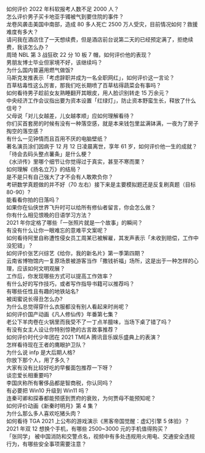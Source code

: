 如何评价 2022 年科软报考人数不足 2000 人？  
怎么评价男子买卡地亚手镯被气到要住院的事件？  
龙卷风袭击美国中南部，造成 80 多人死亡 2500 万人受灾，目前情况如何？救援难度有多大？  
请问我在酒店住了一天想续费，但是酒店前台说第二天的已经预定满了，拒绝续费，我该怎么办？  
周琦 NBL 第 3 战狂砍 22 分 10 板 7 帽，如何评价他的表现？  
男朋友博士毕业但家境不好，该继续吗？  
为什么国内普遍用燃气做饭?  
马斯克发推表示「考虑辞职并成为一名全职网红」，如何评价这一言论？  
百草枯毒性这么厉害，那我们吃长期喷了百草枯得蔬菜会有事吗？  
如何看待男子趁前女友熟睡翻开其眼皮，用人脸识别转走 15 万余元？  
中央经济工作会议指出要为资本设置「红绿灯」，防止资本野蛮生长，释放了什么信号？  
父母说「对儿女越差，儿女越孝顺」应如何理解看待？  
你们买首套房的时候有没有一种落空感，就是本来钱包里盆满钵满，一夜为了房子掏空的落空感？  
有什么一见钟情而且百用不厌的电脑壁纸？  
著名演员涂们因病于 12 月 12 日凌晨离世，享年 61 岁，如何评价他一生的成就？  
「待会去码头整点薯条」是什么梗？  
《水浒传》里哪个细节让你觉得过于真实，甚至不寒而栗？  
如何理解《扬名立万》的结局？  
是不是只有自己强大了才不会有人敢欺负你？  
考研数学真题做的并不好（70 左右）接下来是主要模拟题还是反复刷真题（目标 80-90）?  
能看看你拍的日落吗？  
如果你在仙侠世界飞升时可以给所有修仙者留言，你会怎么做？  
你有什么相见恨晚的日语学习方法？  
2021 年你定格了哪些「一张照片就是一个故事」的瞬间？  
有没有什么让你一眼难忘的意难平文案呢？  
如何看待阿里自称遭性侵女员工周某已被解雇，其发声表示「未收到赔偿，工作中没犯错」？  
如何评价张艺兴综艺《给你，我的新名片》第一季第四期？  
云南省博物馆内一复原场景被游客当作「撒钱祈福」场所，这是出于一种怎样的心理，应该如何文明观展？  
工作后，你发现哪些方式可以提高工作效率？  
有什么好的写作技巧，或者写作指导书籍可以推荐吗？  
有哪些任性且有趣的地铁站名?  
被闺蜜说长得丑怎么办?  
为什么总觉得穿什么衣服都没有别人看起来时尚呢？  
如何评价国产动画《凡人修仙传》年番第七集？  
老公下羊肉卷在火锅里而我受不了一丁点羊膻味，当场下桌了错了吗？  
有没有女主人设让你特别惊艳的古言故事推荐？  
如何评价时代少年团在 2021 TMEA 腾讯音乐娱乐盛典上的表演？  
怎样看待现在王者的鹰眼护卫队？  
为什么说 infp 是大后期人格?  
你放下那个人，用了多久？  
大家有没有比较好吃的早餐面包推荐一下呀？  
谈恋爱长相重要吗?  
李国庆称所有奢侈品都是智商税，你认同吗？  
有必要把 Win10 升级到 Win11 吗？  
连秦可卿和探春都能预感到贾府的衰败，为何贾母不能预知呢？  
如何评价动画《新秦时明月》第 4 集？  
为什么那么多人喜欢吃猪头肉？  
如何看待 TGA 2021 上公布的游戏演示《黑客帝国觉醒：虚幻引擎 5 体验》？  
2021 年双 12 想换个手机，有哪些 2500~3000 元的手机值得购买？  
「张同学」 被中国消防和交警点名，视频中有多处违规用火用电、交通安全违规行为，有哪些安全事项需要注意？  

